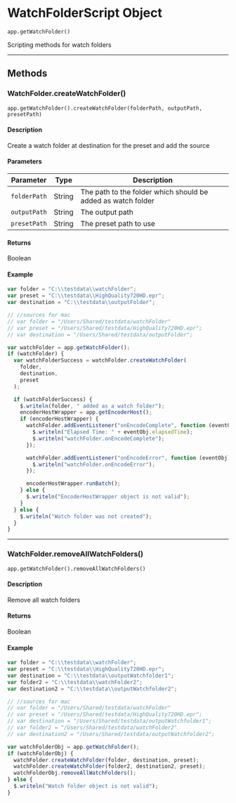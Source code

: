 # WatchFolderScript Object

`app.getWatchFolder()`

Scripting methods for watch folders

---

## Methods

### WatchFolder.createWatchFolder()

`app.getWatchFolder().createWatchFolder(folderPath, outputPath, presetPath)`

#### Description

Create a watch folder at destination for the preset and add the source

#### Parameters

|  Parameter   |  Type  |                         Description                          |
| ------------ | ------ | ------------------------------------------------------------ |
| `folderPath` | String | The path to the folder which should be added as watch folder |
| `outputPath` | String | The output path                                              |
| `presetPath` | String | The preset path to use                                       |

#### Returns

Boolean

#### Example

```javascript
var folder = "C:\\testdata\\watchFolder";
var preset = "C:\\testdata\\HighQuality720HD.epr";
var destination = "C:\\testdata\\outputFolder";

// //sources for mac
// var folder = "/Users/Shared/testdata/watchFolder"
// var preset = "/Users/Shared/testdata/HighQuality720HD.epr";
// var destination = "/Users/Shared/testdata/outputFolder";

var watchFolder = app.getWatchFolder();
if (watchFolder) {
  var watchFolderSuccess = watchFolder.createWatchFolder(
    folder,
    destination,
    preset
  );

  if (watchFolderSuccess) {
    $.writeln(folder, " added as a watch folder");
    encoderHostWrapper = app.getEncoderHost();
    if (encoderHostWrapper) {
      watchFolder.addEventListener("onEncodeComplete", function (eventObj) {
        $.writeln("Elapsed Time: " + eventObj.elapsedTime);
        $.writeln("watchFolder.onEncodeComplete");
      });

      watchFolder.addEventListener("onEncodeError", function (eventObj) {
        $.writeln("watchFolder.onEncodeError");
      });

      encoderHostWrapper.runBatch();
    } else {
      $.writeln("EncoderHostWrapper object is not valid");
    }
  } else {
    $.writeln("Watch folder was not created");
  }
}
```

---

### WatchFolder.removeAllWatchFolders()

`app.getWatchFolder().removeAllWatchFolders()`

#### Description

Remove all watch folders

#### Returns

Boolean

#### Example

```javascript
var folder = "C:\\testdata\\watchFolder";
var preset = "C:\\testdata\\HighQuality720HD.epr";
var destination = "C:\\testdata\\outputWatchfolder1";
var folder2 = "C:\\testdata\\watchFolder2";
var destination2 = "C:\\testdata\\outputWatchfolder2";

// //sources for mac
// var folder = "/Users/Shared/testdata/watchFolder"
// var preset = "/Users/Shared/testdata/HighQuality720HD.epr";
// var destination = "/Users/Shared/testdata/outputWatchfolder1";
// var folder2 = "/Users/Shared/testdata/watchFolder2"
// var destination2 = "/Users/Shared/testdata/outputWatchfolder2";

var watchFolderObj = app.getWatchFolder();
if (watchFolderObj) {
  watchFolder.createWatchFolder(folder, destination, preset);
  watchFolder.createWatchFolder(folder2, destination2, preset);
  watchFolderObj.removeAllWatchFolders();
} else {
  $.writeln("Watch folder object is not valid");
}
```
